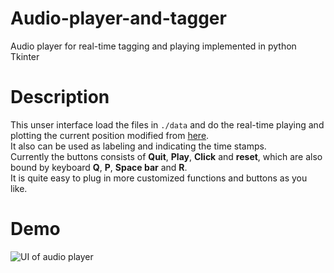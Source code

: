 # Audio-player-and-tagger
Audio player for real-time tagging and playing implemented in python Tkinter

# Description
This unser interface load the files in ```./data``` and do the real-time playing and plotting the current position modified from [here](https://gist.github.com/seyyah/3916450).   
It also can be used as labeling and indicating the time stamps.   
Currently the buttons consists of **Quit**, **Play**, **Click** and **reset**, which are also bound by keyboard **Q**, **P**, **Space bar** and **R**.  
It is quite easy to plug in more customized functions and buttons as you like.

# Demo
![UI of audio player]('./demo.gif')
